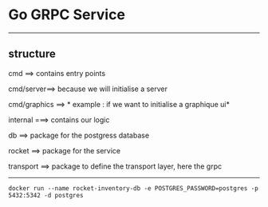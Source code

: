 # Go GRPC Service

__________________

## structure


cmd ==> contains entry points

cmd/server==> because we will initialise a server

cmd/graphics ==> * example : if we want to initialise a graphique ui*


internal ===> contains our logic

db ==> package for the postgress database

rocket ==> package for the service

transport ==> package to define the transport layer, here the grpc

_______________________

```
docker run --name rocket-inventory-db -e POSTGRES_PASSWORD=postgres -p 5432:5342 -d postgres
```